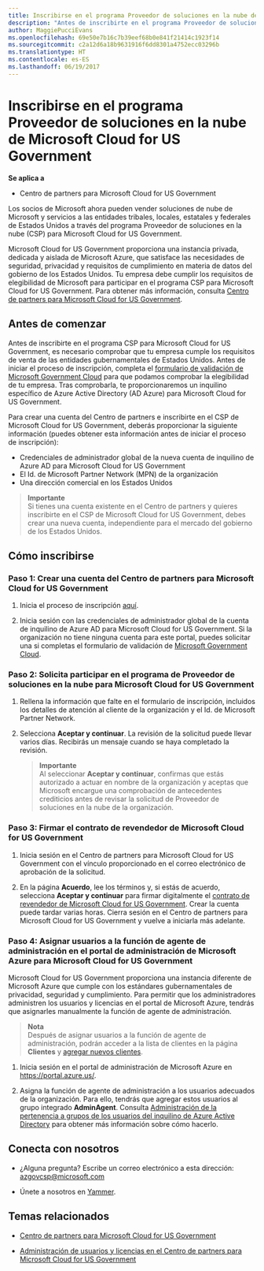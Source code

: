 ```yaml
---
title: Inscribirse en el programa Proveedor de soluciones en la nube de Microsoft Cloud for US Government | Centro de partners para Microsoft Cloud for US Government
description: "Antes de inscribirte en el programa Proveedor de soluciones en la nube de Microsoft Cloud for US Government, obtén más información sobre los requisitos del programa CSP."
author: MaggiePucciEvans
ms.openlocfilehash: 69e50e7b16c7b39eef68b0e841f21414c1923f14
ms.sourcegitcommit: c2a12d6a18b9631916f6dd8301a4752ecc03296b
ms.translationtype: HT
ms.contentlocale: es-ES
ms.lasthandoff: 06/19/2017
---
```

# <a name="enroll-in-the-cloud-solution-provider-program-for-microsoft-cloud-for-us-government"></a>Inscribirse en el programa Proveedor de soluciones en la nube de Microsoft Cloud for US Government

**Se aplica a**

-  Centro de partners para Microsoft Cloud for US Government

Los socios de Microsoft ahora pueden vender soluciones de nube de Microsoft y servicios a las entidades tribales, locales, estatales y federales de Estados Unidos a través del programa Proveedor de soluciones en la nube (CSP) para Microsoft Cloud for US Government. 

Microsoft Cloud for US Government proporciona una instancia privada, dedicada y aislada de Microsoft Azure, que satisface las necesidades de seguridad, privacidad y requisitos de cumplimiento en materia de datos del gobierno de los Estados Unidos. Tu empresa debe cumplir los requisitos de elegibilidad de Microsoft para participar en el programa CSP para Microsoft Cloud for US Government. Para obtener más información, consulta [Centro de partners para Microsoft Cloud for US Government](partner-center-for-microsoft-us-govt-cloud.md).

## <a name="before-you-begin"></a>Antes de comenzar

Antes de inscribirte en el programa CSP para Microsoft Cloud for US Government, es necesario comprobar que tu empresa cumple los requisitos de venta de las entidades gubernamentales de Estados Unidos. Antes de iniciar el proceso de inscripción, completa el [formulario de validación de Microsoft Government Cloud](http://azuregov.microsoft.com/csp) para que podamos comprobar la elegibilidad de tu empresa. Tras comprobarla, te proporcionaremos un inquilino específico de Azure Active Directory (AD Azure) para Microsoft Cloud for US Government.  

Para crear una cuenta del Centro de partners e inscribirte en el CSP de Microsoft Cloud for US Government, deberás proporcionar la siguiente información (puedes obtener esta información antes de iniciar el proceso de inscripción):

-  Credenciales de administrador global de la nueva cuenta de inquilino de Azure AD para Microsoft Cloud for US Government
-  El Id. de Microsoft Partner Network (MPN) de la organización 
-  Una dirección comercial en los Estados Unidos

>**Importante**<br>
Si tienes una cuenta existente en el Centro de partners y quieres inscribirte en el CSP de Microsoft Cloud for US Government, debes crear una nueva cuenta, independiente para el mercado del gobierno de los Estados Unidos.

## <a name="how-to-enroll"></a>Cómo inscribirse 

### <a name="step-1---create-a-partner-center-account-for-microsoft-cloud-for-us-government"></a>Paso 1: Crear una cuenta del Centro de partners para Microsoft Cloud for US Government

1.  Inicia el proceso de inscripción [aquí](https://partnercenter.microsoft.com/register/resellerusgjoinnow). 

2.  Inicia sesión con las credenciales de administrador global de la cuenta de inquilino de Azure AD para Microsoft Cloud for US Government. Si la organización no tiene ninguna cuenta para este portal, puedes solicitar una si completas el formulario de validación de [Microsoft Government Cloud](http://azuregov.microsoft.com/csp).


### <a name="step-2---apply-to-participate-in-the-cloud-solution-provider-program-for-microsoft-cloud-for-us-government"></a>Paso 2: Solicita participar en el programa de Proveedor de soluciones en la nube para Microsoft Cloud for US Government

1.  Rellena la información que falte en el formulario de inscripción, incluidos los detalles de atención al cliente de la organización y el Id. de Microsoft Partner Network. 

2.  Selecciona **Aceptar y continuar**. La revisión de la solicitud puede llevar varios días. Recibirás un mensaje cuando se haya completado la revisión.

    >**Importante**<br>
    Al seleccionar **Aceptar y continuar**, confirmas que estás autorizado a actuar en nombre de la organización y aceptas que Microsoft encargue una comprobación de antecedentes crediticios antes de revisar la solicitud de Proveedor de soluciones en la nube de la organización.


### <a name="step-3---sign-the-reseller-agreement-for-microsoft-cloud-for-us-government"></a>Paso 3: Firmar el contrato de revendedor de Microsoft Cloud for US Government

1. Inicia sesión en el Centro de partners para Microsoft Cloud for US Government con el vínculo proporcionado en el correo electrónico de aprobación de la solicitud. 

2. En la página **Acuerdo**, lee los términos y, si estás de acuerdo, selecciona **Aceptar y continuar** para firmar digitalmente el [contrato de revendedor de Microsoft Cloud for US Government](https://go.microsoft.com/fwlink/p/?linkid=843364). Crear la cuenta puede tardar varias horas. Cierra sesión en el Centro de partners para Microsoft Cloud for US Government y vuelve a iniciarla más adelante.


### <a name="step-4---assign-users-to-the-admin-agent-role-in-the-microsoft-azure-admin-portal-for-microsoft-cloud-for-us-government"></a>Paso 4: Asignar usuarios a la función de agente de administración en el portal de administración de Microsoft Azure para Microsoft Cloud for US Government

Microsoft Cloud for US Government proporciona una instancia diferente de Microsoft Azure que cumple con los estándares gubernamentales de privacidad, seguridad y cumplimiento. Para permitir que los administradores administren los usuarios y licencias en el portal de Microsoft Azure, tendrás que asignarles manualmente la función de agente de administración.

>**Nota**<br>
Después de asignar usuarios a la función de agente de administración, podrán acceder a la lista de clientes en la página **Clientes** y [agregar nuevos clientes](add-a-new-customer.md).   

1.  Inicia sesión en el portal de administración de Microsoft Azure en https://portal.azure.us/.

2.  Asigna la función de agente de administración a los usuarios adecuados de la organización. Para ello, tendrás que agregar estos usuarios al grupo integrado **AdminAgent**. Consulta [Administración de la pertenencia a grupos de los usuarios del inquilino de Azure Active Directory](https://docs.microsoft.com/azure/active-directory/active-directory-groups-members-azure-portal) para obtener más información sobre cómo hacerlo.
 
## <a name="connect-with-us"></a>Conecta con nosotros

- ¿Alguna pregunta? Escribe un correo electrónico a esta dirección: azgovcsp@microsoft.com

- Únete a nosotros en [Yammer](https://www.yammer.com/cloudpartnercommunity/#/threads/inGroup?type=in_group&feedId=11509777&view=all). 

## <a name="related-topics"></a>Temas relacionados

-  [Centro de partners para Microsoft Cloud for US Government](partner-center-for-microsoft-us-govt-cloud.md)

-  [Administración de usuarios y licencias en el Centro de partners para Microsoft Cloud for US Government](user-management-in-partner-center-for-microsoft-us-govt-cloud.md)


